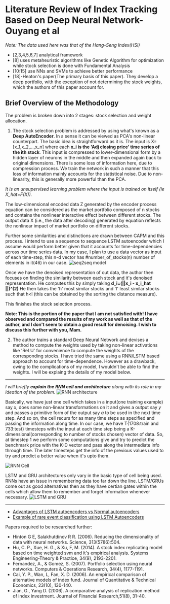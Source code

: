 # Literature Review of **Index Tracking Based on Deep Neural Network-Ouyang et al**

*Note: The data used here was that of the Hang-Seng Index(HSI)*

* [2,3,4,5,6,7] analytical framework
* [8] uses metaheuristic algorithms like Genetic Algorithm for optimization while stock selection is done with Fundamental Analysis
* [10:15] use NNs and SVMs to achieve better performance
* [18]-Heaton's paper(The primary basis of this paper). They develop a deep portfolio, with the exception of not determining the stock weights, which the authors of this paper account for.

## Brief Overview of the Methodology
The problem is broken down into 2 stages: stock selection and weight allocation.
1) The stock selection problem is addressed by using what's known as a **Deep AutoEncoder**.
In a sense it can be viewed as PCA's non-linear counterpart. The basic idea is straightforward as it is.
The input is X=[x_1,x_2,...,x_n] where each **x_i is the 'Adj closing price' time series of the ith stock**. This input is compressed to lower-dimensional form by a hidden layer of neurons in the middle and then expanded again back to original dimensions. There is some loss of information here, due to compression process. We train the network in such a manner that this loss of information mainly accounts for the statistical noise.
Due to non-linearity, this is generally more powerful than the PCA. 

*It is an unsupervised learning problem where the input is trained on itself (ie X_hat=F(X)).*

The low-dimensional encoded data Z generated by the encoder process equation can be
considered as the market portfolio composed of n stocks and contains the nonlinear interactive effect
between different stocks. The output data X (i.e., the data after decoding) generated by equation
reflects the nonlinear impact of market portfolio on different stocks.

Further some similarities and distinctions are drawn between CAPM and this process.
I intend to use a sequence to sequence LSTM autoencoder which I assume would perform better given that it accounts for time-dependencies across our time series data.
In my case, I plan to use a data vector as input of each time-step, this n-d vector has #number_of_stocks(n) number of elements in it(46) in our case. 
![seq2seq model](https://miro.medium.com/max/5028/1*tY4F3BPq4ctTMelMEnLZvw.png)

Once we have the denoised representation of out data, the author then focuses on finding the similarity between each stock and it's denoised representation. He computes this by simply taking **d_i=(||x_i - x_i_hat ||)^(2)**
He then takes the 'h' most similar stocks and 'l' least similar stocks such that h<l (this can be obtained by the sorting the distance measure).

This finishes the stock selection process.

**Note: This is the portion of the paper that I am not satisfied with! I have observed and compared the results of my work as well as that of the author, and I don't seem to obtain a good result for denoising. I wish to discuss this further with you, Mam.**


2) The author trains a standard Deep Neural Network and devises a method to compute the weights used by taking non-linear activations like 'ReLU' for convenience to compute the weights of the corresponding stocks.
I have tried the same using a RNN/LSTM based approach to account for time-dependence. However as a drawback, owing to the complications of my model, I wouldn't be able to find the weights. I will be explaing the details of my model below.

___
*I will briefly **explain the RNN cell and architecture** along with its role in my ideation of the problem.*
![RNN architecture](https://colah.github.io/posts/2015-08-Understanding-LSTMs/img/RNN-unrolled.png)

Basically, we have just one cell which takes in a input(one training example) say *x<t>*, does some non-linear transformations on it and gives a output say *y<t>* and passes a primitive form of the output say *a<t>* to be used in the next time step. And so on, the cell recurs for as many time steps as specified and passing the information along time. In our case, we have T{1708:train and 733:test} timesteps with the input at each time step being a K-dimensional(corresponding to number of stocks chosen) vector of data. So, at timestep 1 we perform some computations give and try to predict the benchmark price with the K-D vector and pass along the intermediate info through time. The later timesteps get the info of the previous values used to try and predict a better value when it's upto them. 
  
![RNN Cell](https://www.researchgate.net/publication/332663947/figure/fig1/AS:751783865511938@1556250649554/Simple-RNN-cell-structure-in-hidden-layer-b.png)

LSTM and GRU architectures only vary in the basic type of cell being used. RNNs have an issue in remembering data too far down the line. LSTM/GRUs come out as good alternatives then as they have certian gates within the cells which allow them to remember and forget information whenever necessary.
![LSTM and GRU](https://miro.medium.com/max/4212/1*E18UBv1G7nAaq-soA-zBlw.png)
___

* [Advantages of LSTM autoencoders vs Normal autoencoders ](https://www.quora.com/What-are-advantages-of-LSTM-autoencoders-over-normal-autoencoders)
* [Example of rare event classification using LSTM Autoencoders](https://towardsdatascience.com/lstm-autoencoder-for-extreme-rare-event-classification-in-keras-ce209a224cfb)

Papers required to be researched further:
* Hinton G E, Salakhutdinov R R. (2006). Reducing the dimensionality of data with neural networks.
Science, 313(5786):504.
* Hu, C. P., Xue, H. G., & Xu, F, M. (2014). A stock index replicating model based on time weighted
svm and it's empirical analysis. Systems Engineering-Theory & Practice, 34(9), 2193-2201.
* Fernandez, A., & Gomez, S. (2007). Portfolio selection using neural networks. Computers &
Operations Research, 34(4), 1177-1191.
* Cai, Y. P., Wan, L, Fan, X. D. (2006). An empirical comparison of alternative models of index fund.
Journal of Quantitative & Technical Economics, 23(10), 130-140.
* Jian, G., Yang D. (2006). A comparative analysis of replication method of index
investment. Journal of Financial Research,51(8), 31-40.

